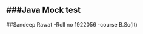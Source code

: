###Java Mock test
------------------------------------------------
##Sandeep Rawat
-Roll no 1922056
-course B.Sc(It)